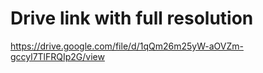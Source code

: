 # Drive link with full resolution
https://drive.google.com/file/d/1qQm26m25yW-aOVZm-gccyl7TlFRQIp2G/view

